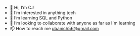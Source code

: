 - 👋 Hi, I’m CJ
- 👀 I’m interested in anything tech
- 🌱 I’m learning SQL and Python
- 💞️ I’m looking to collaborate with anyone as far as I'm learning
- 📫 How to reach me ubanich56@gmail.com

<!---
Chibucks7/Chibucks7 is a ✨ special ✨ repository because its `README.md` (this file) appears on your GitHub profile.
You can click the Preview link to take a look at your changes.
--->
